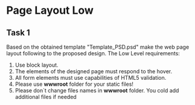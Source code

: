 # Page Layout Low


## Task 1 
Based on the obtained template "Template_PSD.psd" make the web page
layout following to the proposed design.
The Low Level requirements:
1.  Use block layout.
2. The elements of the designed page must respond to the hover.
3. All form elements must use capabilities of HTML5 validation.
4. Please use **wwwroot** folder for your static files!
5. Please don`t change files names in **wwwroot** folder. You cold add additional files if needed 
